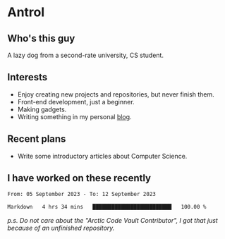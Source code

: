 # Antrol

## Who's this guy

A lazy dog from a second-rate university, CS student.

## Interests

* Enjoy creating new projects and repositories, but never finish them.
* Front-end development, just a beginner.
* Making gadgets.
* Writing something in my personal [blog](https://blog.antrol.xyz/).

## Recent plans

* Write some introductory articles about Computer Science.

<!--
* Try to develop a website for [Anime4KCPP](https://github.com/TianZerL/Anime4KCPP).
* Develop a Markdown renderer which user can customize its css, of course it is GUI-based.~~(If I could finish  it before getting bored)~~
* Work with my [teammates](https://github.com/SWJTU-Lazy-Dogs).
* Find something interests me, as a hobby after finishing my ~~boring~~ homework.
-->

## I have worked on these recently

<!--START_SECTION:waka-->

```txt
From: 05 September 2023 - To: 12 September 2023

Markdown   4 hrs 34 mins   █████████████████████████   100.00 %
```

<!--END_SECTION:waka-->

*p.s.  Do not care about the "Arctic Code Vault Contributor", I got that just because of an unfinished repository.*

<!--
**qzmlgfj/qzmlgfj** is a ✨ _special_ ✨ repository because its `README.md` (this file) appears on your GitHub profile.

Here are some ideas to get you started:

- 🔭 I’m currently working on ...
- 🌱 I’m currently learning ...
- 👯 I’m looking to collaborate on ...
- 🤔 I’m looking for help with ...
- 💬 Ask me about ...
- 📫 How to reach me: ...
- 😄 Pronouns: ...
- ⚡ Fun fact: ...
-->
